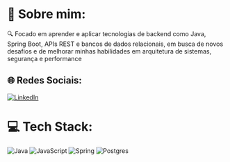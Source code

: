 # 💫 Sobre mim:

🔍 Focado em aprender e aplicar tecnologias de backend como Java, Spring Boot, APIs REST e bancos de dados relacionais, em busca de novos desafios e de melhorar minhas habilidades em arquitetura de sistemas, segurança e performance<br>

## 🌐 Redes Sociais:

[![LinkedIn](https://img.shields.io/badge/LinkedIn-%230077B5.svg?logo=linkedin&logoColor=white)](https://www.linkedin.com/in/willian-marques-51a2a31b7/)

# 💻 Tech Stack:

![Java](https://img.shields.io/badge/java-%23ED8B00.svg?style=flat&logo=openjdk&logoColor=white) ![JavaScript](https://img.shields.io/badge/javascript-%23323330.svg?style=flat&logo=javascript&logoColor=%23F7DF1E) ![Spring](https://img.shields.io/badge/spring-%236DB33F.svg?style=flat&logo=spring&logoColor=white) ![Postgres](https://img.shields.io/badge/postgres-%23316192.svg?style=flat&logo=postgresql&logoColor=white)

<!-- Proudly created with GPRM ( https://gprm.itsvg.in ) -->
